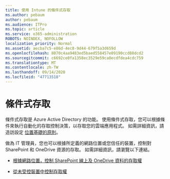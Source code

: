 ```yaml
---
title: 使用 Intune 的條件式存取
ms.author: pebaum
author: pebaum
ms.audience: ITPro
ms.topic: article
ms.service: o365-administration
ROBOTS: NOINDEX, NOFOLLOW
localization_priority: Normal
ms.assetid: aecba7c5-e86d-4ec8-9d44-679f5a3d659d
ms.openlocfilehash: 8070c4aa9483ed5baed558457e09190ccd88dcd2
ms.sourcegitcommit: c6692ce0fa1358ec3529e59ca0ecdfdea4cdc759
ms.translationtype: MT
ms.contentlocale: zh-TW
ms.lasthandoff: 09/14/2020
ms.locfileid: "47713518"
---
```

# <a name="conditional-access"></a>條件式存取

條件式存取是 Azure Active Directory 的功能。 使用條件式存取，您可以根據條件來執行自動化的存取控制決策，以存取您的雲端應用程式。 如需詳細資訊，請造訪設定 [位置基礎的原則](https://docs.microsoft.com/azure/active-directory/conditional-access/overview)。

做為 IT 管理員，您也可以根據所定義的網路位置或您信任的裝置，控制對 SharePoint 和 OneDrive 資源的存取。 如需詳細資訊，請瀏覽以下連結。

- [根據網路位置，控制 SharePoint 線上及 OneDrive 資料的存取權](https://docs.microsoft.com/sharepoint/control-access-based-on-network-location)

- [從未受控裝置中控制存取權](https://docs.microsoft.com/sharepoint/control-access-from-unmanaged-devices)

